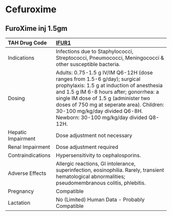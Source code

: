 # Cefuroxime

## FuroXime inj 1.5gm

| TAH Drug Code      | [IFUR1](https://www.tahsda.org.tw/drugs/hissearch.php?drug_code=IFUR1)                                                                                                                                                                                                                                                           |
|:-------------------|:---------------------------------------------------------------------------------------------------------------------------------------------------------------------------------------------------------------------------------------------------------------------------------------------------------------------------------|
| Indications        | Infections due to Staphylococci, Streptococci, Pneumococci, Meningococci & other susceptible bacteria.                                                                                                                                                                                                                           |
| Dosing             | Adults: 0.75-1.5 g IV/IM Q6-12H (dose ranges from 1.5-6 g/day); surgical prophylaxis: 1.5 g at induction of anesthesia and 1.5 g IM 6-8 hours after; gonorrhea: a single IM dose of 1.5 g (administer two doses of 750 mg at seperate area). Children: 30-100 mg/kg/day divided Q6-8H. Newborn: 30-100 mg/kg/day divided Q8-12H. |
| Hepatic Impairment | Dose adjustment not necessary                                                                                                                                                                                                                                                                                                    |
| Renal Impairment   | Dose adjustment required                                                                                                                                                                                                                                                                                                         |
| Contraindications  | Hypersensitivity to cephalosporins.                                                                                                                                                                                                                                                                                              |
| Adverse Effects    | Allergic reactions, GI intolerance, superinfection, eosinophilia. Rarely, transient hematological abnormalities; pseudomembranous colitis, phlebitis.                                                                                                                                                                            |
| Pregnancy          | Compatible                                                                                                                                                                                                                                                                                                                       |
| Lactation          | No (Limited) Human Data - Probably Compatible                                                                                                                                                                                                                                                                                    |

